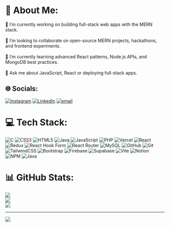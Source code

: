 # 💫 About Me:
🔭 I’m currently working on building full-stack web apps with the MERN stack.<br><br>👯 I’m looking to collaborate on open-source MERN projects, hackathons, and  frontend experiments.<br><br>🌱 I’m currently learning advanced React patterns, Node.js APIs, and MongoDB best practices.<br><br>💬 Ask me about JavaScript, React or deploying full-stack apps.


## 🌐 Socials:
[![Instagram](https://img.shields.io/badge/Instagram-%23E4405F.svg?logo=Instagram&logoColor=white)](https://instagram.com/sourav_b_04) [![LinkedIn](https://img.shields.io/badge/LinkedIn-%230077B5.svg?logo=linkedin&logoColor=white)](https://linkedin.com/in/sourav-biswas-829521255) [![email](https://img.shields.io/badge/Email-D14836?logo=gmail&logoColor=white)](mailto:souravb2003@gmail.com) 

# 💻 Tech Stack:
![C](https://img.shields.io/badge/c-%2300599C.svg?style=flat-square&logo=c&logoColor=white) ![CSS3](https://img.shields.io/badge/css3-%231572B6.svg?style=flat-square&logo=css3&logoColor=white) ![HTML5](https://img.shields.io/badge/html5-%23E34F26.svg?style=flat-square&logo=html5&logoColor=white) ![Java](https://img.shields.io/badge/java-%23ED8B00.svg?style=flat-square&logo=openjdk&logoColor=white) ![JavaScript](https://img.shields.io/badge/javascript-%23323330.svg?style=flat-square&logo=javascript&logoColor=%23F7DF1E) ![PHP](https://img.shields.io/badge/php-%23777BB4.svg?style=flat-square&logo=php&logoColor=white) ![Vercel](https://img.shields.io/badge/vercel-%23000000.svg?style=flat-square&logo=vercel&logoColor=white) ![React](https://img.shields.io/badge/react-%2320232a.svg?style=flat-square&logo=react&logoColor=%2361DAFB) ![Redux](https://img.shields.io/badge/redux-%23593d88.svg?style=flat-square&logo=redux&logoColor=white) ![React Hook Form](https://img.shields.io/badge/React%20Hook%20Form-%23EC5990.svg?style=flat-square&logo=reacthookform&logoColor=white) ![React Router](https://img.shields.io/badge/React_Router-CA4245?style=flat-square&logo=react-router&logoColor=white) ![MySQL](https://img.shields.io/badge/mysql-4479A1.svg?style=flat-square&logo=mysql&logoColor=white) ![GitHub](https://img.shields.io/badge/github-%23121011.svg?style=flat-square&logo=github&logoColor=white) ![Git](https://img.shields.io/badge/git-%23F05033.svg?style=flat-square&logo=git&logoColor=white) ![TailwindCSS](https://img.shields.io/badge/tailwindcss-%2338B2AC.svg?style=flat-square&logo=tailwind-css&logoColor=white) ![Bootstrap](https://img.shields.io/badge/bootstrap-%238511FA.svg?style=flat-square&logo=bootstrap&logoColor=white) ![Firebase](https://img.shields.io/badge/firebase-%23039BE5.svg?style=flat-square&logo=firebase) ![Supabase](https://img.shields.io/badge/Supabase-3ECF8E?style=flat-square&logo=supabase&logoColor=white) ![Vite](https://img.shields.io/badge/vite-%23646CFF.svg?style=flat-square&logo=vite&logoColor=white) ![Notion](https://img.shields.io/badge/Notion-%23000000.svg?style=flat-square&logo=notion&logoColor=white) ![NPM](https://img.shields.io/badge/NPM-%23CB3837.svg?style=flat-square&logo=npm&logoColor=white) ![Java](https://img.shields.io/badge/java-%23ED8B00.svg?style=flat-square&logo=openjdk&logoColor=white)
# 📊 GitHub Stats:
![](https://github-readme-stats.vercel.app/api?username=ez-sourav&theme=dark&hide_border=false&include_all_commits=false&count_private=false)<br/>
![](https://nirzak-streak-stats.vercel.app/?user=ez-sourav&theme=dark&hide_border=false)<br/>
![](https://github-readme-stats.vercel.app/api/top-langs/?username=ez-sourav&theme=dark&hide_border=false&include_all_commits=false&count_private=false&layout=compact)

---
[![](https://visitcount.itsvg.in/api?id=ez-sourav&icon=0&color=0)](https://visitcount.itsvg.in)

<!-- Proudly created with GPRM ( https://gprm.itsvg.in ) -->

